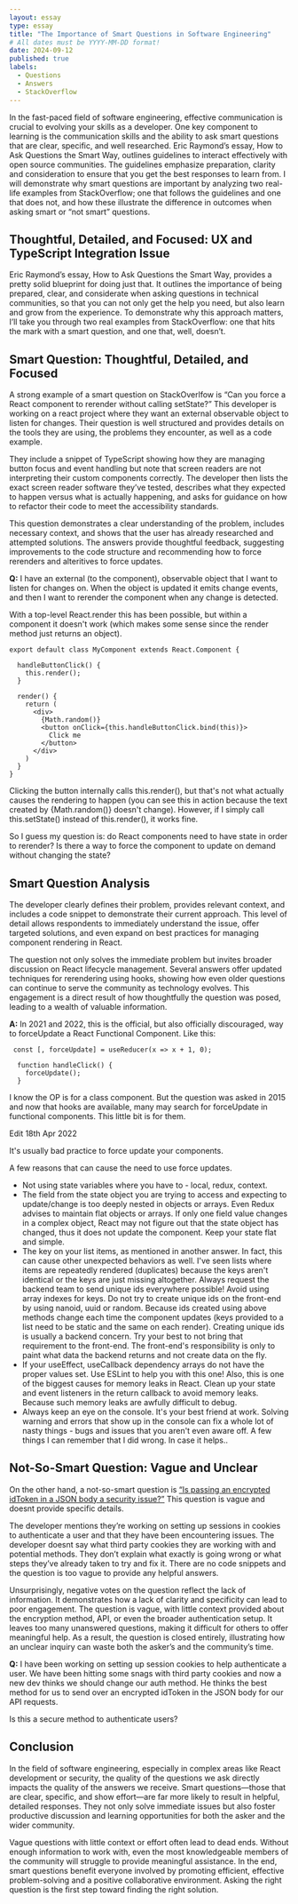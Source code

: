 ```yaml
---
layout: essay
type: essay
title: "The Importance of Smart Questions in Software Engineering"
# All dates must be YYYY-MM-DD format!
date: 2024-09-12
published: true
labels:
  - Questions
  - Answers
  - StackOverflow
---
```


In the fast-paced field of software engineering, effective communication is crucial to evolving your skills as a developer. One key component to learning is the communication skills and the ability to ask smart questions that are clear, specific, and well researched. Eric Raymond’s essay, How to Ask Questions the Smart Way, outlines guidelines to interact effectively with open source communities. The guidelines emphasize preparation, clarity and consideration to ensure that you get the best responses to learn from. I will demonstrate why smart questions are important by analyzing two real-life examples from StackOverflow; one that follows the guidelines and one that does not, and how these illustrate the difference in outcomes when asking smart or “not smart” questions. 

## Thoughtful, Detailed, and Focused: UX and TypeScript Integration Issue

Eric Raymond’s essay, How to Ask Questions the Smart Way, provides a pretty solid blueprint for doing just that. It outlines the importance of being prepared, clear, and considerate when asking questions in technical communities, so that you can not only get the help you need, but also learn and grow from the experience. To demonstrate why this approach matters, I’ll take you through two real examples from StackOverflow: one that hits the mark with a smart question, and one that, well, doesn’t.

## Smart Question: Thoughtful, Detailed, and Focused

A strong example of a smart question on StackOverlfow is “Can you force a React component to rerender without calling setState?” This developer is working on a react project where they want an external observable object to listen for changes. Their question is well structured and provides details on the tools they are using, the problems they encounter, as well as a code example. 

They include a snippet of TypeScript showing how they are managing button focus and event handling but note that screen readers are not interpreting their custom components correctly. The developer then lists the exact screen reader software they’ve tested, describes what they expected to happen versus what is actually happening, and asks for guidance on how to refactor their code to meet the accessibility standards. 

This question demonstrates a clear understanding of the problem, includes necessary context, and shows that the user has already researched and attempted solutions. The answers provide thoughtful feedback, suggesting improvements to the code structure and recommending how to force rerenders and alteritives to force updates. 


**Q:** I have an external (to the component), observable object that I want to listen for changes on. When the object is updated it emits change events, and then I want to rerender the component when any change is detected.

With a top-level React.render this has been possible, but within a component it doesn't work (which makes some sense since the render method just returns an object).

```
export default class MyComponent extends React.Component {

  handleButtonClick() {
    this.render();
  }

  render() {
    return (
      <div>
        {Math.random()}
        <button onClick={this.handleButtonClick.bind(this)}>
          Click me
        </button>
      </div>
    )
  }
}
```
Clicking the button internally calls this.render(), but that's not what actually causes the rendering to happen (you can see this in action because the text created by {Math.random()} doesn't change). However, if I simply call this.setState() instead of this.render(), it works fine.

So I guess my question is: do React components need to have state in order to rerender? Is there a way to force the component to update on demand without changing the state?

## Smart Question Analysis

The developer clearly defines their problem, provides relevant context, and includes a code snippet to demonstrate their current approach. This level of detail allows respondents to immediately understand the issue, offer targeted solutions, and even expand on best practices for managing component rendering in React.

The question not only solves the immediate problem but invites broader discussion on React lifecycle management. Several answers offer updated techniques for rerendering using hooks, showing how even older questions can continue to serve the community as technology evolves. This engagement is a direct result of how thoughtfully the question was posed, leading to a wealth of valuable information.


**A:** In 2021 and 2022, this is the official, but also officially discouraged, way to forceUpdate a React Functional Component.
Like this:

```
 const [, forceUpdate] = useReducer(x => x + 1, 0);

  function handleClick() {
    forceUpdate();
  }
```

I know the OP is for a class component. But the question was asked in 2015 and now that hooks are available, many may search for forceUpdate in functional components. This little bit is for them.

Edit 18th Apr 2022

It's usually bad practice to force update your components.

A few reasons that can cause the need to use force updates.

- Not using state variables where you have to - local, redux, context.
- The field from the state object you are trying to access and expecting to update/change is too deeply nested in objects or arrays. Even Redux advises to maintain flat objects or arrays. If only one field value changes in a complex object, React may not figure out that the state object has changed, thus it does not update the component. Keep your state flat and simple.
- The key on your list items, as mentioned in another answer. In fact, this can cause other unexpected behaviors as well. I've seen lists where items are repeatedly rendered (duplicates) because the keys aren't identical or the keys are just missing altogether. Always request the backend team to send unique ids everywhere possible! Avoid using array indexes for keys. Do not try to create unique ids on the front-end by using nanoid, uuid or random. Because ids created using above methods change each time the component updates (keys provided to a list need to be static and the same on each render). Creating unique ids is usually a backend concern. Try your best to not bring that requirement to the front-end. The front-end's responsibility is only to paint what data the backend returns and not create data on the fly.
- If your useEffect, useCallback dependency arrays do not have the proper values set. Use ESLint to help you with this one! Also, this is one of the biggest causes for memory leaks in React. Clean up your state and event listeners in the return callback to avoid memory leaks. Because such memory leaks are awfully difficult to debug.
- Always keep an eye on the console. It's your best friend at work. Solving warning and errors that show up in the console can fix a whole lot of nasty things - bugs and issues that you aren't even aware off.
A few things I can remember that I did wrong. In case it helps..


## Not-So-Smart Question: Vague and Unclear

On the other hand, a not-so-smart question is [“Is passing an encrypted idToken in a JSON body a security issue?”](https://stackoverflow.com/questions/78979185/is-passing-an-encrypted-idtoken-in-a-json-body-a-security-issue) This question is vague and doesnt provide specific details. 

The developer mentions they’re working on setting up sessions in cookies to authenticate a user and that they have been encountering issues. The developer doesnt say what third party cookies they are working with and potential methods. They don’t explain what exactly is going wrong or what steps they’ve already taken to try and fix it. There are no code snippets and the question is too vague to provide any helpful answers. 

Unsurprisingly, negative votes on the question reflect the lack of information. It demonstrates how a lack of clarity and specificity can lead to poor engagement. The question is vague, with little context provided about the encryption method, API, or even the broader authentication setup. It leaves too many unanswered questions, making it difficult for others to offer meaningful help. As a result, the question is closed entirely, illustrating how an unclear inquiry can waste both the asker’s and the community’s time.


**Q:** I have been working on setting up session cookies to help authenticate a user. We have been hitting some snags with third party cookies and now a new dev thinks we should change our auth method. He thinks the best method for us to send over an encrypted idToken in the JSON body for our API requests.

Is this a secure method to authenticate users?

## Conclusion

In the field of software engineering, especially in complex areas like React development or security, the quality of the questions we ask directly impacts the quality of the answers we receive. Smart questions—those that are clear, specific, and show effort—are far more likely to result in helpful, detailed responses. They not only solve immediate issues but also foster productive discussion and learning opportunities for both the asker and the wider community.

Vague questions with little context or effort often lead to dead ends. Without enough information to work with, even the most knowledgeable members of the community will struggle to provide meaningful assistance. In the end, smart questions benefit everyone involved by promoting efficient, effective problem-solving and a positive collaborative environment. Asking the right question is the first step toward finding the right solution.
